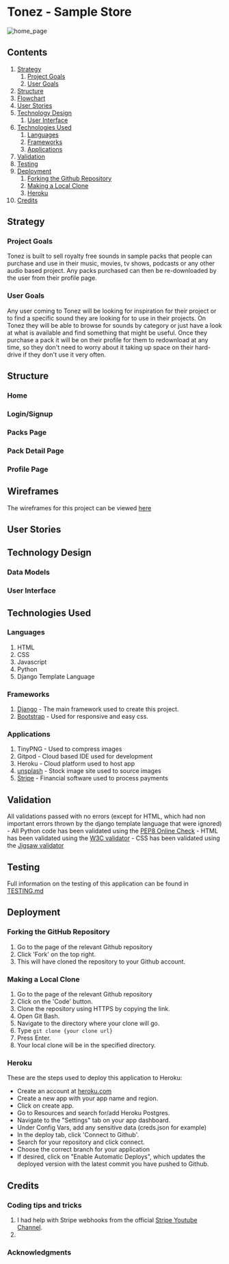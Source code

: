 # Tonez - Sample Store

![home_page](static/images/screenshots/home_page_screenshot.png)

## Contents

1. [Strategy](#strategy)
   1. [Project Goals](#project-goals)
   2. [User Goals](#user-goals)
2. [Structure](#structure)
3. [Flowchart](#flowchart)
4. [User Stories](#user-stories)
5. [Technology Design](#technology-design)
   1. [User Interface](#user-interface)
6. [Technologies Used](#technologies-used)
   1. [Languages](#languages)
   2. [Frameworks](#frameworks)
   3. [Applications](#applications)
7. [Validation](#validation)
8. [Testing](#testing)
9. [Deployment](#deployment)
   1. [Forking the Github Repository](#forking-the-github-repository)
   2. [Making a Local Clone](#making-a-local-clone)
   3. [Heroku](#heroku)
10. [Credits](#credits)

## Strategy

### Project Goals
   Tonez is built to sell royalty free sounds in sample packs that people can purchase and use in their music, movies, tv shows, podcasts or any other audio based project. Any packs purchased can then be re-downloaded by the user from their profile page.

### User Goals
   Any user coming to Tonez will be looking for inspiration for their project or to find a specific sound they are looking for to use in their projects. On Tonez they will be able to browse for sounds by category or just have a look at what is available and find something that might be useful. Once they purchase a pack it will be on their profile for them to redownload at any time, so they don't need to worry about it taking up space on their hard-drive if they don't use it very often. 

## Structure


### Home

### Login/Signup

### Packs Page

### Pack Detail Page

### Profile Page

## Wireframes

The wireframes for this project can be viewed [here](#)

## User Stories

## Technology Design

### Data Models

### User Interface

## Technologies Used

### Languages
   1. HTML
   2. CSS
   3. Javascript
   4. Python
   5. Django Template Language

### Frameworks
   1. [Django](https://www.djangoproject.com/) - The main framework used to create this project.
   2. [Bootstrap](https://getbootstrap.com/) - Used for responsive and easy css. 

### Applications
   1. TinyPNG - Used to compress images
   2. Gitpod - Cloud based IDE used for development
   3. Heroku - Cloud platform used to host app
   4. [unsplash](https://www.unsplash.com/) - Stock image site used to source images
   5. [Stripe](https://www.stripe.com/) - Financial software used to process payments

## Validation 
All validations passed with no errors (except for HTML, which had non important errors thrown by the django template language that were ignored)
      - All Python code has been validated using the [PEP8 Online Check](http://pep8online.com/)
      - HTML has been validated using the [W3C validator](https://validator.w3.org/nu/)
      - CSS has been validated using the [Jigsaw validator](https://jigsaw.w3.org/css-validator/)

## Testing

Full information on the testing of this application can be found in [TESTING.md](TESTING.md)

## Deployment

### Forking the GitHub Repository

1. Go to the page of the relevant Github repository
2. Click 'Fork' on the top right.
3. This will have cloned the repository to your Github account.

### Making a Local Clone

1. Go to the page of the relevant Github repository
2. Click on the 'Code' button.
3. Clone the repository using HTTPS by copying the link.
4. Open Git Bash.
5. Navigate to the directory where your clone will go.
6. Type ```git clone {your clone url}```
7. Press Enter.
8. Your local clone will be in the specified directory.

### Heroku

These are the steps used to deploy this application to Heroku:

- Create an account at [heroku.com](https://.heroku.com/)
- Create a new app with your app name and region.
- Click on create app.
- Go to Resources and search for/add Heroku Postgres.
- Navigate to the "Settings" tab on your app dashboard.
- Under Config Vars, add any sensitive data (creds.json for example)
- In the deploy tab, click 'Connect to Github'.
- Search for your repository and click connect.
- Choose the correct branch for your application
- If desired, click on "Enable Automatic Deploys", which updates the deployed version with the latest commit you have pushed to Github. 

## Credits

### Coding tips and tricks

1. I had help with Stripe webhooks from the official [Stripe Youtube Channel](https://www.youtube.com/watch?v=oYSLhriIZaA&t=254s).
2. 

### Acknowledgments
